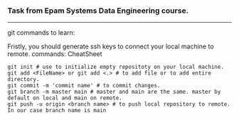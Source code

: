 ### Task from Epam Systems Data Engineering course.
___
git commands to learn:

Fristly, you should generate ssh keys to connect your local machine to remote.
commands:
CheatSheet

```
git init # use to initialize empty repositoty on your local machine.
git add <FileName> or git add <.> # to add file or to add entire directory.
git commit -m 'commit name' # to commit changes.
git branch -m master main # master and main are the same. master by default on local and main on remote. 
git push -u origin <branch name> # to push local repository to remote.  In our case branch name is main
```